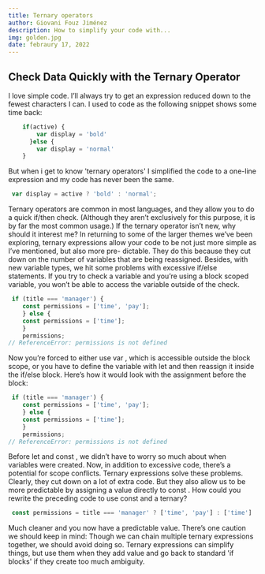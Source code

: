 ```yaml
---
title: Ternary operators 
author: Giovani Fouz Jiménez
description: How to simplify your code with...
img: golden.jpg
date: febraury 17, 2022
---
```


## Check Data Quickly with the Ternary Operator

I love simple code. I’ll always try to get
an expression reduced down to the fewest characters I can.
I used to code as the following snippet shows some time back:

```js
    if(active) {
        var display = 'bold'
      }else {
        var display = 'normal'
    }
```
But when i get to know 'ternary operators' 
I simplified the code to a one-line expression 
and my code has never been the same.

```js
 var display = active ? 'bold' : 'normal';   

```

Ternary operators are common in most languages, and they allow you to
do a quick if/then check. (Although they aren’t exclusively for this
purpose, it is by far the most common usage.) If the ternary operator
isn’t new, why should it interest me? In returning to some of the
larger themes we’ve been exploring, ternary expressions allow your
code to be not just more simple as I’ve mentioned, but also more pre-
dictable. They do this because they cut down on the number of
variables that are being reassigned. Besides, with new variable types,
we hit some problems with excessive if/else statements. If you try to
check a variable and you’re using a block scoped variable, you won’t
be able to access the variable outside of the check.

```js
 if (title === 'manager') {
    const permissions = ['time', 'pay'];
    } else {
    const permissions = ['time'];
    }
    permissions;
// ReferenceError: permissions is not defined

```
Now you’re forced to either use  var , which is accessible outside the block
scope, or you have to define the variable with  let and then reassign it inside
the  if/else block. Here’s how it would look with the assignment before the block:

```js
 if (title === 'manager') {
    const permissions = ['time', 'pay'];
    } else {
    const permissions = ['time'];
    }
    permissions;
// ReferenceError: permissions is not defined

```
Before  let and  const , we didn’t have to worry so much about when variables
were created. Now, in addition to excessive code, there’s a potential for scope
conflicts.
Ternary expressions solve these problems. Clearly, they cut down on a lot of
extra code. But they also allow us to be more predictable by assigning a
value directly to  const . How could you rewrite the preceding code to use  const
and a ternary?

```js
 const permissions = title === 'manager' ? ['time', 'pay'] : ['time']

```
Much cleaner and you now have a predictable value.
There’s one caution we should keep in mind: Though we can chain multiple
ternary expressions together, we should avoid doing so.
Ternary expressions can simplify things, but use them when they add value
and go back to standard 'if blocks' if they create too much ambiguity.
